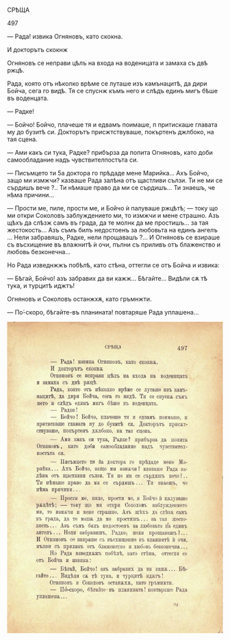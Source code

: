 ﻿СРѢЩА

497

— Рада! извика Огняновъ, като скокна.

И докторътъ скокнж

Огняновъ се неправи цѣлъ на входа на воденицата и замаха съ двѣ ржцѣ.

Рада, която отъ нѣколко врѣме се луташе изъ камънацитѣ, да дири Бойча, сега го видѣ. Тя се спуснж къмъ него и слѣдъ единъ мигъ бѣше въ воденцата.

— Радке!

— Бойчо! Бойчо, плачеше тя и едвамъ поимаше, п притискаше главата му до бузитѣ си. Докторътъ присжтствуваше, покъртенъ джлбоко, на тая сцена.

— Ами какъ си тука, Радке? прибърза да попита Огняновъ, като доби самообладание надъ чувствителпостъта си.

— Писъмцето ти 5а доктора го прѣдаде мене Марийка... Ахъ Бойчо, защо ми измжчи? казваше Рада залѣна отъ щастливи сълзи. Ти не ми се сърдишъ вече ?.. Ти нѣмаше право да ми се сърдишъ... Ти знаешъ, че нѣма причини...

— Прости ме, пиле, прости ме, и Бойчо ѝ палуваше ржцѣтѣ; — току що ми откри Соколовъ заблуждението ми, то измжчи и мене страшно. Азъ щѣхъ да слѣзж самъ въ града, да те молнк да ме простишъ... за тая жестокость... Азъ съмъ билъ недостоенъ за любовьта на единъ ангелъ ... Нели забравяшъ, Радке, нели прощавашъ ?... И Огняновъ се взираше съ въсхищение въ влажнитѣ ѝ очи, пълни съ приливъ отъ блаженство и любовь безконечна...

Но Рада изведнжжъ побѣлѣ, като стѣна, оттегли се отъ Бойча и извика:

— Бѣгай, Бойчо! азъ забравих да ви кажж... Бѣгайте... Видѣли сѫ тѣ тука, и турцитѣ иджтъ!

Огняновъ и Соколовъ останжхѫ, като гръмнжти.

— По́-скоро, бѣгайте-въ планината! повтаряше Рада уплашена...

![original](images/550.jpg)

